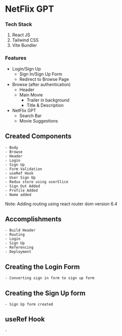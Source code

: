 # NetFlix GPT

### Tech Stack

1. React JS
2. Tailwind CSS
3. Vite Bundler

### Features 
- Login/Sign Up
    - Sign In/Sign Up Form
    - Redirect to Browse Page
- Browse (after authentication)
    - Header
    - Main Movie 
        - Trailer in background
        - Title & Description
- NetFlix GPT
    - Search Bar
    - Movie Suggestions


## Created Components
    - Body
    - Browse
    - Header 
    - Login
    - Sign Up 
    - Form Validation
    - useRef Hook
    - User Sign Up
    - Redux store using userSlice
    - Sign Out Added
    - Profile Added
    - Name added

Note: Adding routing using react router dom version 6.4

## Accomplishments

    - Build Header
    - Routing
    - Login
    - Sign Up
    - Referencing
    - Deployment


## Creating the Login Form

    - Converting sign in form to sign up form

## Creating the Sign Up form

    - Sign Up form created 


## useRef Hook

    - 